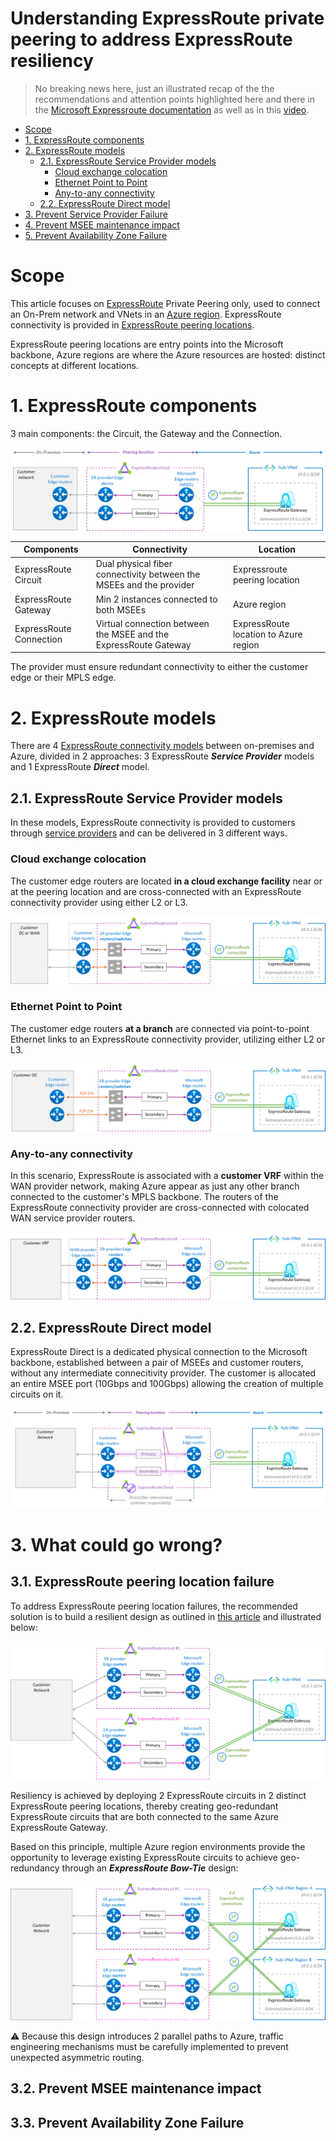 # Understanding ExpressRoute private peering to address ExpressRoute resiliency

> No breaking news here, just an illustrated recap of the the recommendations and attention points highlighted here and there in the [Microsoft Expressroute documentation](https://learn.microsoft.com/en-us/azure/expressroute/) as well as in this [video](https://www.youtube.com/watch?v=CuXOszhSWjc).

- [Scope](#scope)
- [1. ExpressRoute components](#1-expressroute-components)
- [2. ExpressRoute models](#2-expressroute-models)
  * [2.1. ExpressRoute Service Provider models](#21-expressroute-service-provider-models)
    + [Cloud exchange colocation](#cloud-exchange-colocation)
    + [Ethernet Point to Point](#ethernet-point-to-point)
    + [Any-to-any connectivity](#any-to-any-connectivity)
  * [2.2. ExpressRoute Direct model](#22-expressroute-direct-model)
- [3. Prevent Service Provider Failure](#3-prevent-service-provider-failure)
- [4. Prevent MSEE maintenance impact](#4-prevent-msee-maintenance-impact)
- [5. Prevent Availability Zone Failure](#5-prevent-availability-zone-failure)

# Scope

This article focuses on [ExpressRoute](https://learn.microsoft.com/en-us/azure/expressroute/expressroute-introduction) Private Peering only, used to connect an On-Prem network and VNets in an [Azure region](https://azure.microsoft.com/en-us/explore/global-infrastructure/geographies/#overview). ExpressRoute connectivity is provided in [ExpressRoute peering locations](https://learn.microsoft.com/en-us/azure/expressroute/expressroute-locations).

 ExpressRoute peering locations are entry points into the Microsoft backbone, Azure regions are where  the Azure resources are hosted: distinct concepts at different locations. 
 
# 1. ExpressRoute components

3 main components: the Circuit, the Gateway and the Connection.

![](<images/er-architecture.png>)

| **Components** | **Connectivity** | **Location** |
|---|---|---|
|ExpressRoute Circuit|Dual physical fiber connectivity between the MSEEs and the provider|Expressroute peering location|
|ExpressRoute Gateway|Min 2 instances connected to both MSEEs| Azure region|
|ExpressRoute Connection|Virtual connection between the MSEE and the ExpressRoute Gateway|ExpressRoute location to Azure region

The provider must ensure redundant connectivity to either the customer edge or their MPLS edge.

# 2. ExpressRoute models

There are 4 [ExpressRoute connectivity models](https://learn.microsoft.com/en-us/azure/expressroute/expressroute-connectivity-models) between on-premises and Azure, divided in 2 approaches: 3 ExpressRoute ***Service Provider*** models and 1 ExpressRoute ***Direct*** model.

## 2.1. ExpressRoute Service Provider models

In these models, ExpressRoute connectivity is provided to customers through [service providers](https://learn.microsoft.com/en-us/azure/expressroute/expressroute-locations-providers#partners) and can be delivered in 3 different ways.

### Cloud exchange colocation

The customer edge routers are located **in a cloud exchange facility** near or at the peering location and are cross-connected with an ExpressRoute connectivity provider using either L2 or L3.

![](images/cloud-exch-colo.png)

### Ethernet Point to Point

The customer edge routers **at a branch** are connected via point-to-point Ethernet links to an ExpressRoute connectivity provider, utilizing either L2 or L3.

![](images/eth-p2p.png)

### Any-to-any connectivity

In this scenario, ExpressRoute is associated with a **customer VRF** within the WAN provider network, making Azure appear as just any other branch connected to the customer's MPLS backbone. The routers of the ExpressRoute connectivity provider are cross-connected with colocated WAN service provider routers.

![](images/any2any.png)

## 2.2. ExpressRoute Direct model

ExpressRoute Direct is a dedicated physical connection to the Microsoft backbone, established between a pair of MSEEs and customer routers, without any intermediate connecitivity provider. The customer is allocated an entire MSEE port (10Gbps and 100Gbps) allowing the creation of multiple circuits on it.

![](images/erd.png)

# 3. What could go wrong?

## 3.1. ExpressRoute peering location failure

To address ExpressRoute peering location failures, the recommended solution is to build a resilient design as outlined in [this article](https://learn.microsoft.com/en-us/azure/expressroute/designing-for-disaster-recovery-with-expressroute-privatepeering) and illustrated below:

![](images/er-circuit-resiliency.png)

Resiliency is achieved by deploying 2 ExpressRoute circuits in 2 distinct ExpressRoute peering locations, thereby creating geo-redundant ExpressRoute circuits that are both connected to the same Azure ExpressRoute Gateway.

Based on this principle, multiple Azure region environments provide the opportunity to leverage existing ExpressRoute circuits to achieve geo-redundancy through an ***ExpressRoute Bow-Tie*** design:

![](images/er-bowtie.png)

:warning: Because this design introduces 2 parallel paths to Azure, traffic engineering mechanisms must be carefully implemented to prevent unexpected asymmetric routing.

## 3.2. Prevent MSEE maintenance impact

## 3.3. Prevent Availability Zone Failure
